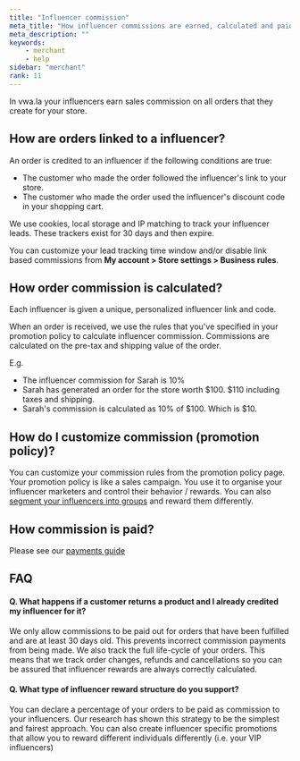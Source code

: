 ```yaml
---
title: "Influencer commission"
meta_title: "How influencer commissions are earned, calculated and paid?"
meta_description: ""
keywords:
    - merchant
    - help
sidebar: "merchant"
rank: 11
---
```


In vwa.la your influencers earn sales commission on all orders that they create for your store.

## How are orders linked to a influencer?

An order is credited to an influencer if the following conditions are true:

* The customer who made the order followed the influencer's link to your store.
* The customer who made the order used the influencer's discount code in your shopping cart.

We use cookies, local storage and IP matching to track your influencer leads. These trackers exist for 30 days and then expire.

You can customize your lead tracking time window and/or disable link based commissions from **My account > Store settings > Business rules**. 

## How order commission is calculated?

Each influencer is given a unique, personalized influencer link and code.

When an order is received, we use the rules that you've specified in your promotion policy to calculate influencer commission. Commissions are calculated on the pre-tax and shipping value of the order.

E.g.

* The influencer commission for Sarah is 10%
* Sarah has generated an order for the store worth $100. $110 including taxes and shipping.
* Sarah's commission is calculated as 10% of $100. Which is $10.

## How do I customize commission (promotion policy)?

You can customize your commission rules from the promotion policy page. Your promotion policy is like a sales campaign. You use it to organise your influencer marketers and control their behavior / rewards. You can also [segment your influencers into groups](/merchant/influencer-group-specific-commission/) and reward them differently.  

## How commission is paid?

Please see our [payments guide](/merchant/paying-commission)

## FAQ

#### Q. What happens if a customer returns a product and I already credited my influencer for it?

We only allow commissions to be paid out for orders that have been fulfilled and are at least 30 days old. This prevents incorrect commission payments from being made. We also track the full life-cycle of your orders. This means that we track order changes, refunds and cancellations so you can be assured that influencer rewards are always correctly calculated.

#### Q. What type of influencer reward structure do you support?

You can declare a percentage of your orders to be paid as commission to your influencers. Our research has shown this strategy to be the simplest and fairest approach. You can also create influencer specific promotions that allow you to reward different individuals differently (i.e. your VIP influencers)